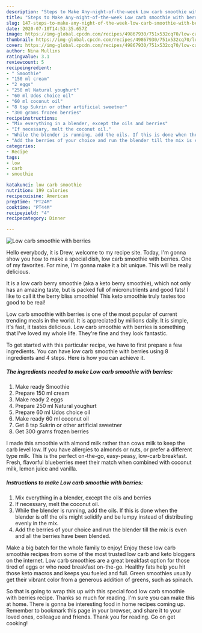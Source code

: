 ```yaml
---
description: "Steps to Make Any-night-of-the-week Low carb smoothie with berries"
title: "Steps to Make Any-night-of-the-week Low carb smoothie with berries"
slug: 147-steps-to-make-any-night-of-the-week-low-carb-smoothie-with-berries
date: 2020-07-10T14:53:35.657Z
image: https://img-global.cpcdn.com/recipes/49867930/751x532cq70/low-carb-smoothie-with-berries-recipe-main-photo.jpg
thumbnail: https://img-global.cpcdn.com/recipes/49867930/751x532cq70/low-carb-smoothie-with-berries-recipe-main-photo.jpg
cover: https://img-global.cpcdn.com/recipes/49867930/751x532cq70/low-carb-smoothie-with-berries-recipe-main-photo.jpg
author: Nina Mullins
ratingvalue: 3.1
reviewcount: 5
recipeingredient:
- " Smoothie"
- "150 ml cream"
- "2 eggs"
- "250 ml Natural youghurt"
- "60 ml Udos choice oil"
- "60 ml coconut oil"
- "8 tsp Sukrin or other artificial sweetner"
- "300 grams frozen berries"
recipeinstructions:
- "Mix everything in a blender, except the oils and berries"
- "If necessary, melt the coconut oil."
- "While the blender is running, add the oils. If this is done when the blender is off the oils might solidify and be lumpy instead of distributing evenly in the mix."
- "Add the berries of your choice and run the blender till the mix is even and all the berries have been blended."
categories:
- Recipe
tags:
- low
- carb
- smoothie

katakunci: low carb smoothie 
nutrition: 199 calories
recipecuisine: American
preptime: "PT24M"
cooktime: "PT44M"
recipeyield: "4"
recipecategory: Dinner

---
```



![Low carb smoothie with berries](https://img-global.cpcdn.com/recipes/49867930/751x532cq70/low-carb-smoothie-with-berries-recipe-main-photo.jpg)

Hello everybody, it is Drew, welcome to my recipe site. Today, I'm gonna show you how to make a special dish, low carb smoothie with berries. One of my favorites. For mine, I'm gonna make it a bit unique. This will be really delicious.

It is a low carb berry smoothie (aka a keto berry smoothie), which not only has an amazing taste, but is packed full of micronutrients and good fats! I like to call it the berry bliss smoothie! This keto smoothie truly tastes too good to be real!

Low carb smoothie with berries is one of the most popular of current trending meals in the world. It is appreciated by millions daily. It is simple, it's fast, it tastes delicious. Low carb smoothie with berries is something that I've loved my whole life. They're fine and they look fantastic.


To get started with this particular recipe, we have to first prepare a few ingredients. You can have low carb smoothie with berries using 8 ingredients and 4 steps. Here is how you can achieve it.

<!--inarticleads1-->

##### The ingredients needed to make Low carb smoothie with berries:

1. Make ready  Smoothie
1. Prepare 150 ml cream
1. Make ready 2 eggs
1. Prepare 250 ml Natural youghurt
1. Prepare 60 ml Udos choice oil
1. Make ready 60 ml coconut oil
1. Get 8 tsp Sukrin or other artificial sweetner
1. Get 300 grams frozen berries


I made this smoothie with almond milk rather than cows milk to keep the carb level low. If you have allergies to almonds or nuts, or prefer a different type milk. This is the perfect on-the-go, easy-peasy, low-carb breakfast. Fresh, flavorful blueberries meet their match when combined with coconut milk, lemon juice and vanilla. 

<!--inarticleads2-->

##### Instructions to make Low carb smoothie with berries:

1. Mix everything in a blender, except the oils and berries
1. If necessary, melt the coconut oil.
1. While the blender is running, add the oils. If this is done when the blender is off the oils might solidify and be lumpy instead of distributing evenly in the mix.
1. Add the berries of your choice and run the blender till the mix is even and all the berries have been blended.


Make a big batch for the whole family to enjoy! Enjoy these low carb smoothie recipes from some of the most trusted low carb and keto bloggers on the internet. Low carb smoothies are a great breakfast option for those tired of eggs or who need breakfast on-the-go. Healthy fats help you hit those keto macros and keeps you fueled and full. Green smoothies usually get their vibrant color from a generous addition of greens, such as spinach. 

So that is going to wrap this up with this special food low carb smoothie with berries recipe. Thanks so much for reading. I'm sure you can make this at home. There is gonna be interesting food in home recipes coming up. Remember to bookmark this page in your browser, and share it to your loved ones, colleague and friends. Thank you for reading. Go on get cooking!
